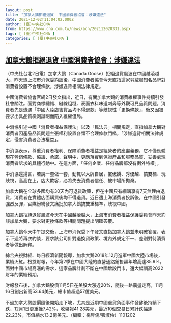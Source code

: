 ```yaml
---
layout: post
title: "加拿大鵝拒絕退貨  中國消費者協會：涉嫌違法"
date: 2021-12-02T11:04:02.000Z
author: (臺)中央社CNA
from: https://www.cna.com.tw/news/acn/202112020331.aspx
tags: [ (臺)中央社CNA ]
categories: [ (臺)中央社CNA ]
---
```

<!--1638443042000-->
[加拿大鵝拒絕退貨  中國消費者協會：涉嫌違法](https://www.cna.com.tw/news/acn/202112020331.aspx)
------

<div>
<div></div><div><p>（中央社台北2日電）加拿大鵝（Canada Goose）拒絕退貨風波在中國越滾越大，昨天遭上海市消保委約談後，中國消費者協會今天直指這家羽絨服知名品牌對消費者設置不合理條款，涉嫌違背相關法律規定。</p><p>中國消費者協會官網2日發文指出，近日，有關加拿大鵝的消費維權事件持續引發社會關注。面對商標繡錯、縫線粗糙、表面衣料味道刺鼻等外觀可見品質問題，消費者先是遭遇「中國大陸店售貨品均不得退款」等歧視性「更換條款」，後又因被要求出具品質檢測證明而陷入維權僵局。</p><p>中消協引述中國「消費者權益保護法」以及「民法典」相關規定，直指加拿大鵝對消費者因產品品質問題主張權利設置各類不合理條款門檻，「涉嫌違背相關法律規定，侵害消費者合法權益」。</p><p>中消協表示，尊重消費者權利、保障消費者權益是經營者的應盡義務，它不僅應體現在營銷條款、協議、承諾、聲明中，更應落實到保證產品和服務品質、妥善處理消費者訴求的具體行動中。在這方面，「任何企業、任何品牌都沒有例外特權」。</p><p>中消協還揚言，若說一套做一套，動輒以大牌自居，擺傲嬌、秀優越、搞雙標、玩歧視，高高在上，店大欺客，必將失去消費者信任、被市場所拋棄。</p><p>加拿大鵝在全球多國均有30天內可退貨政策，但在中國只有網購享有7天無理由退貨，消費者在實體店面購買後均不得退貨。近日遭上海消費者投訴後，在中國引發強烈反彈，官媒紛紛發文痛批加拿大鵝搞雙重標準，歧視中國。</p><p>加拿大鵝拒絕退貨風波今天在中國越滾越大，上海市消費者權益保護委員會昨天約談加拿大鵝，要求對更換條款等相關問題提出明確答覆。</p><p>加拿大鵝今天中午提交後，上海市消保委下午發文直指加拿大鵝並未明確答覆，表示下週將再次約談，要求該公司針對退換貨政策、境內外規定不一、差別對待消費者等做出解釋。</p><p>綜合央視財經、每日經濟新聞報導，加拿大鵝2018年12月進軍中國大陸市場後，業績火紅。根據財報，今年第2季在中國大陸的直營通路銷售額年增高達85.9%。面對中國市場高漲的需求，這家品牌計劃不斷在中國增設門市，還大幅調高2022財年的業績預期。</p><p>財報發布後，加拿大鵝股價11月5日在美股大漲近20%，隨後一路震盪走高，11月16日創出新高53.64美元，總市值超過57億美元。</p><p>不過加拿大鵝股價隨後開始走下坡，尤其是近期中國退貨負面事件發酵後持續下跌，12月1日更重挫7.42%，收盤報41.28美元，最近10個交易日累計跌幅達22.23%，市值縮水13.2億美元。（編輯：楊昇儒/張淑伶）1101202</p></div>
</div>
